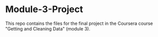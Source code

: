 # Module-3-Project
This repo contains the files for the final project in the Coursera course "Getting and Cleaning Data" (module 3). 
